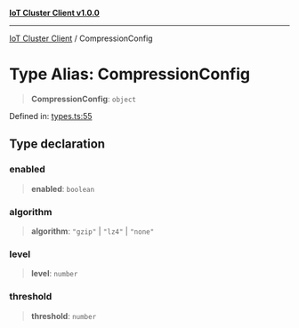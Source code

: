[**IoT Cluster Client v1.0.0**](../README.md)

***

[IoT Cluster Client](../globals.md) / CompressionConfig

# Type Alias: CompressionConfig

> **CompressionConfig**: `object`

Defined in: [types.ts:55](TypedClusterTypedClusterClusterSimulator/blob/80166f2c04bb6b92e3c371f272ffd6689f4fe724/iot-cluster-client/src/types.ts#L55)

## Type declaration

### enabled

> **enabled**: `boolean`

### algorithm

> **algorithm**: `"gzip"` \| `"lz4"` \| `"none"`

### level

> **level**: `number`

### threshold

> **threshold**: `number`

